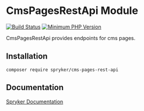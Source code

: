 # CmsPagesRestApi Module
[![Build Status](https://travis-ci.org/spryker/cms-pages-rest-api.svg)](https://travis-ci.org/spryker/cms-pages-rest-api)
[![Minimum PHP Version](https://img.shields.io/badge/php-%3E%3D%207.3-8892BF.svg)](https://php.net/)

CmsPagesRestApi provides endpoints for cms pages.

## Installation

```
composer require spryker/cms-pages-rest-api
```

## Documentation

[Spryker Documentation](https://academy.spryker.com/developing_with_spryker/module_guide/modules.html)
